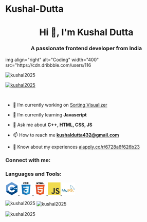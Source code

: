 # Kushal-Dutta
<h1 align="center">Hi 👋, I'm Kushal Dutta</h1>
<h3 align="center">A passionate frontend developer from India</h3>
img align="right" alt="Coding" width="400" src="https://cdn.dribbble.com/users/116
<p align="left"> <img src="https://komarev.com/ghpvc/?username=kushal2025&label=Profile%20views&color=0e75b6&style=flat" alt="kushal2025" /> </p>

<p align="left"> <a href="https://github.com/ryo-ma/github-profile-trophy"><img src="https://github-profile-trophy.vercel.app/?username=kushal2025" alt="kushal2025" /></a> </p>

<p align="left"> <a href="https://twitter.com/" target="blank"><img src="https://img.shields.io/twitter/follow/?logo=twitter&style=for-the-badge" alt="" /></a> </p>

- 🔭 I’m currently working on [Sorting Visualizer](https://sorting-visualizer-gamma-seven.vercel.app/)

- 🌱 I’m currently learning **Javascript**

- 💬 Ask me about **C++, HTML, CSS, JS**

- 📫 How to reach me **kushaldutta432@gmail.com**

- 📄 Know about my experiences [aiapply.co/r/6728a6f626b23](aiapply.co/r/6728a6f626b23)

<h3 align="left">Connect with me:</h3>
<p align="left">
</p>

<h3 align="left">Languages and Tools:</h3>
<p align="left"> <a href="https://www.w3schools.com/cpp/" target="_blank" rel="noreferrer"> <img src="https://raw.githubusercontent.com/devicons/devicon/master/icons/cplusplus/cplusplus-original.svg" alt="cplusplus" width="40" height="40"/> </a> <a href="https://www.w3schools.com/css/" target="_blank" rel="noreferrer"> <img src="https://raw.githubusercontent.com/devicons/devicon/master/icons/css3/css3-original-wordmark.svg" alt="css3" width="40" height="40"/> </a> <a href="https://www.w3.org/html/" target="_blank" rel="noreferrer"> <img src="https://raw.githubusercontent.com/devicons/devicon/master/icons/html5/html5-original-wordmark.svg" alt="html5" width="40" height="40"/> </a> <a href="https://developer.mozilla.org/en-US/docs/Web/JavaScript" target="_blank" rel="noreferrer"> <img src="https://raw.githubusercontent.com/devicons/devicon/master/icons/javascript/javascript-original.svg" alt="javascript" width="40" height="40"/> </a> <a href="https://www.mysql.com/" target="_blank" rel="noreferrer"> <img src="https://raw.githubusercontent.com/devicons/devicon/master/icons/mysql/mysql-original-wordmark.svg" alt="mysql" width="40" height="40"/> </a> </p>

<p><img align="left" src="https://github-readme-stats.vercel.app/api/top-langs?username=kushal2025&show_icons=true&locale=en&layout=compact" alt="kushal2025" /></p>

<p>&nbsp;<img align="center" src="https://github-readme-stats.vercel.app/api?username=kushal2025&show_icons=true&locale=en" alt="kushal2025" /></p>

<p><img align="center" src="https://github-readme-streak-stats.herokuapp.com/?user=kushal2025&" alt="kushal2025" /></p>
